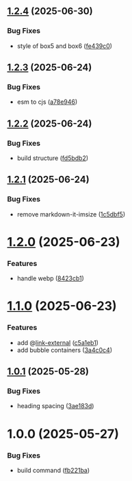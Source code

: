 ## [1.2.4](https://github.com/nakobase/nakobase-md-html/compare/v1.2.3...v1.2.4) (2025-06-30)


### Bug Fixes

* style of box5 and box6 ([fe439c0](https://github.com/nakobase/nakobase-md-html/commit/fe439c0f74927f99b587257b7943b1bb5471e22f))

## [1.2.3](https://github.com/nakobase/nakobase-md-html/compare/v1.2.2...v1.2.3) (2025-06-24)


### Bug Fixes

* esm to cjs ([a78e946](https://github.com/nakobase/nakobase-md-html/commit/a78e9462a819fec3d386877fb3a2f4dd379df4cf))

## [1.2.2](https://github.com/nakobase/nakobase-md-html/compare/v1.2.1...v1.2.2) (2025-06-24)


### Bug Fixes

* build structure ([fd5bdb2](https://github.com/nakobase/nakobase-md-html/commit/fd5bdb22d6de6b602a47b3f1d31b5adeaa539479))

## [1.2.1](https://github.com/nakobase/nakobase-md-html/compare/v1.2.0...v1.2.1) (2025-06-24)


### Bug Fixes

* remove markdown-it-imsize ([1c5dbf5](https://github.com/nakobase/nakobase-md-html/commit/1c5dbf55372efb18af67aa74d1d2ddfd01f7290c))

# [1.2.0](https://github.com/nakobase/nakobase-md-html/compare/v1.1.0...v1.2.0) (2025-06-23)


### Features

* handle webp ([8423cb1](https://github.com/nakobase/nakobase-md-html/commit/8423cb169ab0a5c4e1d01d51d5df07f42fe25948))

# [1.1.0](https://github.com/nakobase/nakobase-md-html/compare/v1.0.1...v1.1.0) (2025-06-23)


### Features

* add @[link-external](url|text) ([c5a1eb1](https://github.com/nakobase/nakobase-md-html/commit/c5a1eb17e15edac35315516c984ca86c2ab5faf6))
* add bubble containers ([3a4c0c4](https://github.com/nakobase/nakobase-md-html/commit/3a4c0c42052c142e2f4e2a648393e1a35baee0ee))

## [1.0.1](https://github.com/nakobase/nakobase-md-html/compare/v1.0.0...v1.0.1) (2025-05-28)


### Bug Fixes

* heading spacing ([3ae183d](https://github.com/nakobase/nakobase-md-html/commit/3ae183d72574b0a8047633bcc91f50992020c6e7))

# 1.0.0 (2025-05-27)


### Bug Fixes

* build command ([fb221ba](https://github.com/nakobase/nakobase-md-html/commit/fb221bad513d244e31b5604a20dba713dede1e63))

